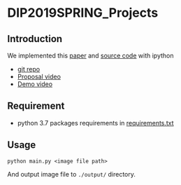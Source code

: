 # DIP2019SPRING_Projects

## Introduction

We implemented this [paper](./pdf/Team03_Paper.pdf) and [source code](./main.ipynb) with ipython

* [git repo](https://github.com/WooLNinesun/DIP2019SPRING_Projects)
* [Proposal video](https://drive.google.com/file/d/1PNInzsbRAIWsjc77KCpbVmI-rRnX_fXW)
* [Demo video](https://drive.google.com/file/d/15xiLX58d3xPi4hbrme_hxLGkr2EZ0xow)

## Requirement

* python 3.7 packages requirements in [requirements.txt](./dockers/requirements.txt)

## Usage
```
python main.py <image file path>
```

And output image file to `./output/` directory.
